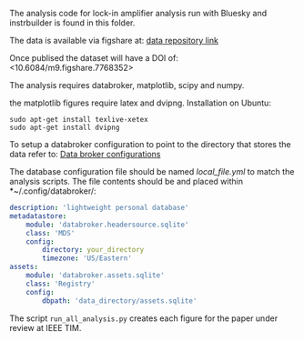 The analysis code for lock-in amplifier analysis run with Bluesky and instrbuilder is found in this folder. 

The data is available via figshare at: 
[data repository link](https://figshare.com/s/ce1554937c4adc2f1de2)

Once publised the dataset will have a DOI of: <10.6084/m9.figshare.7768352>

The analysis requires databroker, matplotlib, scipy and numpy. 

the matplotlib figures require latex and dvipng. Installation on Ubuntu:

```terminal 
sudo apt-get install texlive-xetex
sudo apt-get install dvipng
```

To setup a databroker configuration to point to the directory that stores the data refer to:
[Data broker configurations](http://nsls-ii.github.io/databroker/configuration.html)

The database configuration file should be named *local_file.yml* to match the analysis scripts. The file contents should be and placed within *~/.config/databroker/:

```yaml
description: 'lightweight personal database'
metadatastore:
    module: 'databroker.headersource.sqlite'
    class: 'MDS'
    config:
        directory: your_directory
        timezone: 'US/Eastern'
assets:
    module: 'databroker.assets.sqlite'
    class: 'Registry'
    config:
        dbpath: 'data_directory/assets.sqlite'
```

The script ```run_all_analysis.py``` creates each figure for the paper under review at IEEE TIM. 

